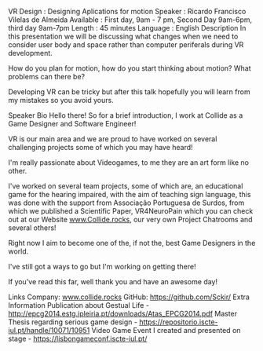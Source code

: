 VR Design : Designing Aplications for motion
Speaker : Ricardo Francisco Vilelas de Almeida
Available : First day, 9am - 7 pm, Second Day 9am-6pm, third day 9am-7pm
Length : 45 minutes
Language : English
Description
In this presentation we will be discussing what changes when we need to consider user body and space rather than computer periferals during VR development.

How do you plan for motion, how do you start thinking about motion? What problems can there be? 

Developing VR can be tricky but after this talk hopefully you will learn from my mistakes so you avoid yours.

Speaker Bio
Hello there! So for a brief introduction, I work at Collide as a Game Designer and Software Engineer!

VR is our main area and we are proud to have worked on several challenging projects some of which you may have heard!

I'm really passionate about Videogames, to me they are an art form like no other. 

I've worked on several team projects, some of which are, an educational game for the hearing impaired, with the aim of teaching sign language, this was done with the support from Associação Portuguesa de Surdos, from which we published a Scientific Paper, VR4NeuroPain which you can check out at our Website www.Collide.rocks, our very own Project Chatrooms and several others!

Right now I aim to become one of the, if not the, best Game Designers in the world.

I've still got a ways to go but I'm working on getting there!

If you've read this far, well thank you and have an awesome day!

Links
Company: www.collide.rocks
GitHub: https://github.com/Sckir/
Extra Information
Publication about Gestual Life - http://epcg2014.estg.ipleiria.pt/downloads/Atas_EPCG2014.pdf
Master Thesis regarding serious game design - https://repositorio.iscte-iul.pt/handle/10071/10951
Video Game Event I created and presented on stage - https://lisbongameconf.iscte-iul.pt/
